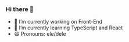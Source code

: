 ### Hi there 👋

- 🔭 I’m currently working on Front-End
- 🌱 I’m currently learning TypeScript and React
- 😄 Pronouns: ele/dele
